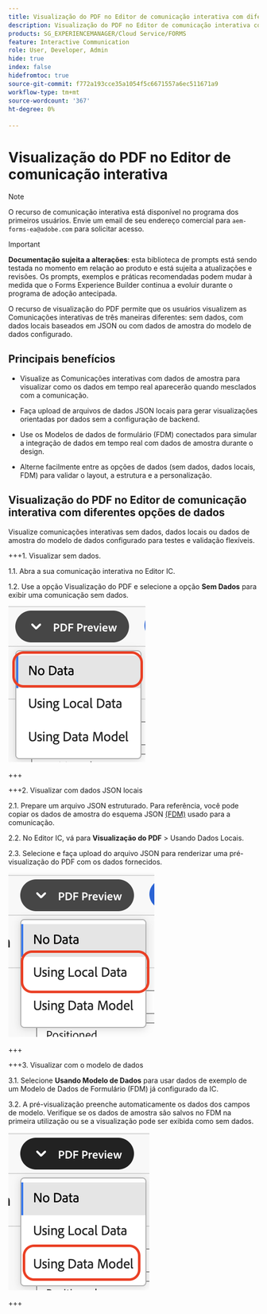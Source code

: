 ```yaml
---
title: Visualização do PDF no Editor de comunicação interativa com diferentes opções de dados
description: Visualização do PDF no Editor de comunicação interativa com diferentes opções de dados para visualizar as Comunicações interativas de três maneiras diferentes.
products: SG_EXPERIENCEMANAGER/Cloud Service/FORMS
feature: Interactive Communication
role: User, Developer, Admin
hide: true
index: false
hidefromtoc: true
source-git-commit: f772a193cce35a1054f5c6671557a6ec511671a9
workflow-type: tm+mt
source-wordcount: '367'
ht-degree: 0%

---
```



# Visualização do PDF no Editor de comunicação interativa

>[!NOTE]
>
> O recurso de comunicação interativa está disponível no programa dos primeiros usuários. Envie um email de seu endereço comercial para `aem-forms-ea@adobe.com` para solicitar acesso.

>[!IMPORTANT]
>
> **Documentação sujeita a alterações**: esta biblioteca de prompts está sendo testada no momento em relação ao produto e está sujeita a atualizações e revisões. Os prompts, exemplos e práticas recomendadas podem mudar à medida que o Forms Experience Builder continua a evoluir durante o programa de adoção antecipada.

O recurso de visualização do PDF permite que os usuários visualizem as Comunicações interativas de três maneiras diferentes: sem dados, com dados locais baseados em JSON ou com dados de amostra do modelo de dados configurado.

## Principais benefícios

- Visualize as Comunicações interativas com dados de amostra para visualizar como os dados em tempo real aparecerão quando mesclados com a comunicação.

- Faça upload de arquivos de dados JSON locais para gerar visualizações orientadas por dados sem a configuração de backend.

- Use os Modelos de dados de formulário (FDM) conectados para simular a integração de dados em tempo real com dados de amostra durante o design.

- Alterne facilmente entre as opções de dados (sem dados, dados locais, FDM) para validar o layout, a estrutura e a personalização.

## Visualização do PDF no Editor de comunicação interativa com diferentes opções de dados

Visualize comunicações interativas sem dados, dados locais ou dados de amostra do modelo de dados configurado para testes e validação flexíveis.

+++&#x200B;1. Visualizar sem dados.

1.1. Abra a sua comunicação interativa no Editor IC.

1.2. Use a opção Visualização do PDF e selecione a opção **Sem Dados** para exibir uma comunicação sem dados.

![Localizar IC Docu](/help/forms/interactive-communication/assets/nodata.png)

+++

+++&#x200B;2. Visualizar com dados JSON locais

2.1. Prepare um arquivo JSON estruturado. Para referência, você pode copiar os dados de amostra do esquema JSON [(FDM)](https://experienceleague.adobe.com/pt-br/docs/experience-manager-cloud-service/content/forms/integrate/use-form-data-model/work-with-form-data-model) usado para a comunicação.

2.2. No Editor IC, vá para **Visualização do PDF** > Usando Dados Locais.

2.3. Selecione e faça upload do arquivo JSON para renderizar uma pré-visualização do PDF com os dados fornecidos.

![Localizar IC Docu](/help/forms/interactive-communication/assets/localdata.png)

+++

+++&#x200B;3. Visualizar com o modelo de dados 

3.1. Selecione **Usando Modelo de Dados** para usar dados de exemplo de um Modelo de Dados de Formulário (FDM) já configurado da IC.

3.2. A pré-visualização preenche automaticamente os dados dos campos de modelo. Verifique se os dados de amostra são salvos no FDM na primeira utilização ou se a visualização pode ser exibida como sem dados.

![Localizar IC Docu](/help/forms/interactive-communication/assets/datamodel.png)

+++

